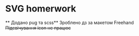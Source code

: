 # SVG homerwork
** Додано pug та  scss**
Зроблено дз за макетом Freehand
~~Підсвічування icon не працює~~